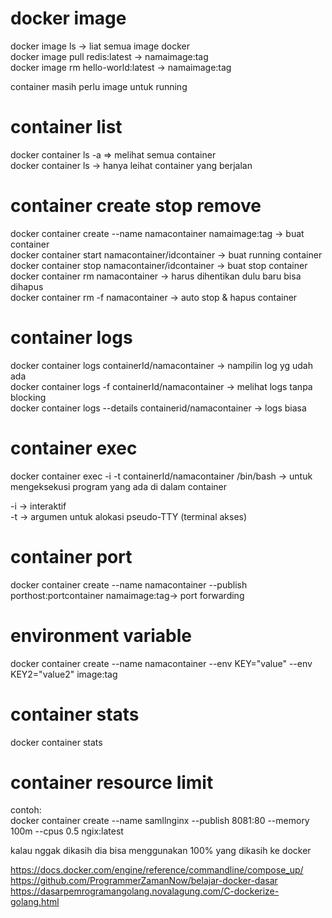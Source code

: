 # docker image  
docker image ls -> liat semua image docker  
docker image pull redis:latest -> namaimage:tag  
docker image rm hello-world:latest -> namaimage:tag  
  
container masih perlu image untuk running

# container list  
docker container ls -a => melihat semua container  
docker container ls -> hanya leihat container yang berjalan

# container create stop remove  
docker container create --name namacontainer namaimage:tag -> buat container  
docker container start namacontainer/idcontainer -> buat running container  
docker container stop namacontainer/idcontainer -> buat stop container  
docker container rm namacontainer -> harus dihentikan dulu baru bisa dihapus  
docker container rm -f namacontainer -> auto stop & hapus container

# container logs  
docker container logs containerId/namacontainer -> nampilin log yg udah ada  
docker container logs -f containerId/namacontainer -> melihat logs tanpa blocking  
docker container logs --details containerid/namacontainer -> logs biasa

# container exec  
docker container exec -i -t containerId/namacontainer /bin/bash -> untuk mengeksekusi program yang ada di dalam container  
  
-i -> interaktif  
-t -> argumen untuk alokasi pseudo-TTY (terminal akses)

# container port  
docker container create --name namacontainer --publish porthost:portcontainer namaimage:tag-> port forwarding

# environment variable  
docker container create --name namacontainer --env KEY="value" --env KEY2="value2" image:tag

# container stats  
docker container stats

# container resource limit  
contoh:  
docker container create --name samllnginx --publish 8081:80 --memory 100m --cpus 0.5 ngix:latest
  
kalau nggak dikasih dia bisa menggunakan 100% yang dikasih ke docker  
  
https://docs.docker.com/engine/reference/commandline/compose_up/  
https://github.com/ProgrammerZamanNow/belajar-docker-dasar  
https://dasarpemrogramangolang.novalagung.com/C-dockerize-golang.html
